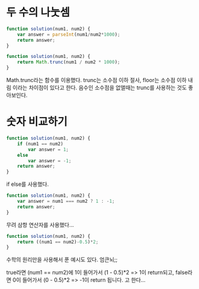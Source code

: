 # 두 수의 나눗셈
```js
function solution(num1, num2) {
    var answer = parseInt(num1/num2*1000);
    return answer;
}
```

```js
function solution(num1, num2) {
    return Math.trunc(num1 / num2 * 1000);
}
```
Math.trunc라는 함수를 이용했다.
trunc는 소수점 이하 절사, floor는 소수점 이하 내림 이라는 차이점이 있다고 한다.
음수인 소수점을 없앨때는 trunc를 사용하는 것도 좋아보인다.

# 숫자 비교하기
```js
function solution(num1, num2) {
    if (num1 == num2)
        var answer = 1;
    else
        var answer = -1;
    return answer;
}
```
if else를 사용했다.

```js
function solution(num1, num2) {
    var answer = num1 === num2 ? 1 : -1;
    return answer;
}
```
무려 삼항 연산자를 사용했다...

```js
function solution(num1, num2) {
    return ((num1 == num2)-0.5)*2;
}
```
수학의 원리만을 사용해서 푼 예시도 있다. 엄큰뇌;;

true라면 (num1 == num2)에 1이 들어가서 (1 - 0.5)*2 => 1이 return되고, false라면 0이 들어가서 (0 - 0.5)*2 => -1이 return 됩니다. 고 한다...
